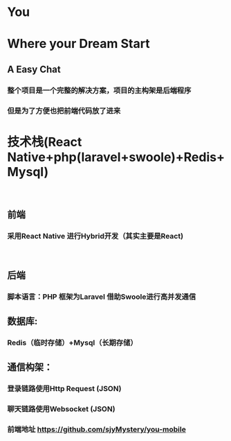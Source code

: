# You
# Where your Dream Start
## A Easy Chat

### 整个项目是一个完整的解决方案，项目的主构架是后端程序

### 但是为了方便也把前端代码放了进来

# 技术栈(React Native+php(laravel+swoole)+Redis+Mysql)
 
## 前端

### 采用React Native 进行Hybrid开发（其实主要是React)
 
## 后端

### 脚本语言：PHP 框架为Laravel 借助Swoole进行高并发通信

## 数据库:

### Redis（临时存储）+Mysql（长期存储）

## 通信构架：

### 登录链路使用Http Request (JSON)
### 聊天链路使用Websocket (JSON)


### 前端地址 https://github.com/sjyMystery/you-mobile
